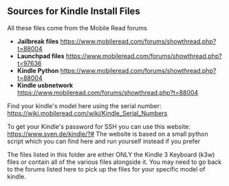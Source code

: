 ## Sources for Kindle Install Files

All these files come from the Mobile Read forums

* **Jailbreak files** https://www.mobileread.com/forums/showthread.php?t=88004
* **Launchpad files** https://www.mobileread.com/forums/showthread.php?t=97636
* **Kindle Python** https://www.mobileread.com/forums/showthread.php?t=88004
* **Kindle usbnetwork** https://www.mobileread.com/forums/showthread.php?t=88004

Find your kindle's model here using the serial number: https://wiki.mobileread.com/wiki/Kindle_Serial_Numbers

To get your Kindle's password for SSH you can use this website: https://www.sven.de/kindle/?#
The website is based on a small python script which you can find here and run yourself instead if you prefer

The files listed in this folder are either ONLY the Kindle 3 Keyboard (k3w) files or contain all of the various files alongside it. You may need to go back to the forums listed here to pick up the files for your specific model of kindle.
